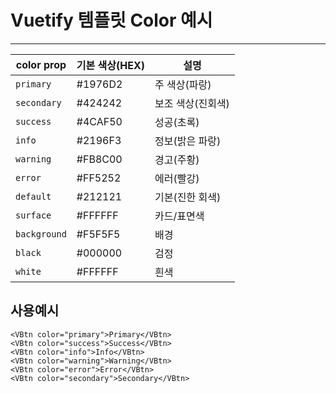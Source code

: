 # Vuetify 템플릿 Color 예시

---

>

| color prop   | 기본 색상(HEX) | 설명              |
| ------------ | -------------- | ----------------- |
| `primary`    | #1976D2        | 주 색상(파랑)     |
| `secondary`  | #424242        | 보조 색상(진회색) |
| `success`    | #4CAF50        | 성공(초록)        |
| `info`       | #2196F3        | 정보(밝은 파랑)   |
| `warning`    | #FB8C00        | 경고(주황)        |
| `error`      | #FF5252        | 에러(빨강)        |
| `default`    | #212121        | 기본(진한 회색)   |
| `surface`    | #FFFFFF        | 카드/표면색       |
| `background` | #F5F5F5        | 배경              |
| `black`      | #000000        | 검정              |
| `white`      | #FFFFFF        | 흰색              |

## 사용예시

```vue
<VBtn color="primary">Primary</VBtn>
<VBtn color="success">Success</VBtn>
<VBtn color="info">Info</VBtn>
<VBtn color="warning">Warning</VBtn>
<VBtn color="error">Error</VBtn>
<VBtn color="secondary">Secondary</VBtn>
```

